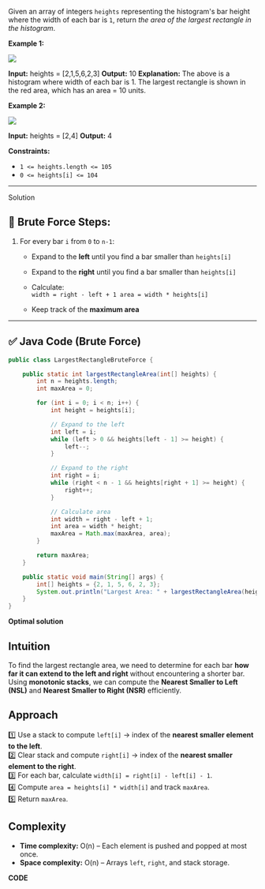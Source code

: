 Given an array of integers `heights` representing the histogram's bar height where the width of each bar is `1`, return _the area of the largest rectangle in the histogram_.

**Example 1:**

![](https://assets.leetcode.com/uploads/2021/01/04/histogram.jpg)

**Input:** heights = [2,1,5,6,2,3]
**Output:** 10
**Explanation:** The above is a histogram where width of each bar is 1.
The largest rectangle is shown in the red area, which has an area = 10 units.

**Example 2:**

![](https://assets.leetcode.com/uploads/2021/01/04/histogram-1.jpg)

**Input:** heights = [2,4]
**Output:** 4

**Constraints:**

- `1 <= heights.length <= 105`
- `0 <= heights[i] <= 104`
-----------------------------------------------------------------------

Solution

## 🔄 Brute Force Steps:

1. For every bar `i` from `0` to `n-1`:
    
    - Expand to the **left** until you find a bar smaller than `heights[i]`
        
    - Expand to the **right** until you find a bar smaller than `heights[i]`
        
    - Calculate:  
        `width = right - left + 1 area = width * heights[i]`
        
    - Keep track of the **maximum area**
        

---

## ✅ Java Code (Brute Force)

```java
public class LargestRectangleBruteForce {

    public static int largestRectangleArea(int[] heights) {
        int n = heights.length;
        int maxArea = 0;

        for (int i = 0; i < n; i++) {
            int height = heights[i];

            // Expand to the left
            int left = i;
            while (left > 0 && heights[left - 1] >= height) {
                left--;
            }

            // Expand to the right
            int right = i;
            while (right < n - 1 && heights[right + 1] >= height) {
                right++;
            }

            // Calculate area
            int width = right - left + 1;
            int area = width * height;
            maxArea = Math.max(maxArea, area);
        }

        return maxArea;
    }

    public static void main(String[] args) {
        int[] heights = {2, 1, 5, 6, 2, 3};
        System.out.println("Largest Area: " + largestRectangleArea(heights));  // Output: 10
    }
}

```

**Optimal solution**
## Intuition

To find the largest rectangle area, we need to determine for each bar **how far it can extend to the left and right** without encountering a shorter bar.  
Using **monotonic stacks**, we can compute the **Nearest Smaller to Left (NSL)** and **Nearest Smaller to Right (NSR)** efficiently.

## Approach

1️⃣ Use a stack to compute `left[i]` → index of the **nearest smaller element to the left**.  
2️⃣ Clear stack and compute `right[i]` → index of the **nearest smaller element to the right**.  
3️⃣ For each bar, calculate `width[i] = right[i] - left[i] - 1`.  
4️⃣ Compute `area = heights[i] * width[i]` and track `maxArea`.  
5️⃣ Return `maxArea`.

## Complexity

- **Time complexity:** O(n) – Each element is pushed and popped at most once.
- **Space complexity:** O(n) – Arrays `left`, `right`, and stack storage.

**CODE**


